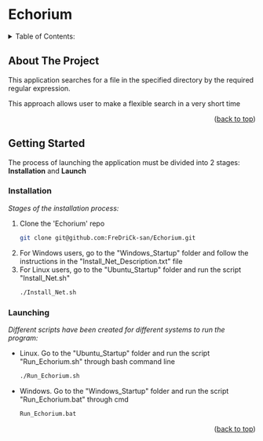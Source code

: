 # Echorium

<!-- Improved compatibility of back to top link: See: https://github.com/othneildrew/Best-README-Template/pull/73 -->
<a name="readme-top"></a>



<!-- TABLE OF CONTENTS -->
<details>
  <summary>Table of Contents:</summary>
  <ol>
    <li>
      <a href="#about-the-project">About The Project</a>
    </li>
    <li>
      <a href="#getting-started">Getting Started</a>
      <ul>
        <li><a href="#installation">Installation</a></li>
        <li><a href="#launching">Launching</a></li>
      </ul>
    </li>
  </ol>
</details>



<!-- ABOUT THE PROJECT -->
## About The Project

This application searches for a file in the specified directory by the required regular expression.

This approach allows user to make a flexible search in a very short time

<p align="right">(<a href="#readme-top">back to top</a>)</p>



<!-- GETTING STARTED -->
## Getting Started

The process of launching the application must be divided into 2 stages: **Installation** and **Launch**

### Installation

_Stages of the installation process:_

1. Clone the 'Echorium' repo
   ```sh
   git clone git@github.com:FreDriCk-san/Echorium.git
2. For Windows users, go to the "Windows_Startup" folder and follow the instructions in the "Install_Net_Description.txt" file
3. For Linux users, go to the "Ubuntu_Startup" folder and run the script "Install_Net.sh"
   ```sh
   ./Install_Net.sh
   ```
   
### Launching

_Different scripts have been created for different systems to run the program:_

* Linux. Go to the "Ubuntu_Startup" folder and run the script "Run_Echorium.sh" through bash command line
  ```sh
  ./Run_Echorium.sh
  ```
  
* Windows. Go to the "Windows_Startup" folder and run the script "Run_Echorium.bat" through cmd
  ```sh
  Run_Echorium.bat
  ```
   
<p align="right">(<a href="#readme-top">back to top</a>)</p>




<!-- MARKDOWN LINKS & IMAGES -->
<!-- https://www.markdownguide.org/basic-syntax/#reference-style-links -->
[contributors-shield]: https://img.shields.io/github/contributors/othneildrew/Best-README-Template.svg?style=for-the-badge
[contributors-url]: https://github.com/othneildrew/Best-README-Template/graphs/contributors
[forks-shield]: https://img.shields.io/github/forks/othneildrew/Best-README-Template.svg?style=for-the-badge
[forks-url]: https://github.com/othneildrew/Best-README-Template/network/members
[stars-shield]: https://img.shields.io/github/stars/othneildrew/Best-README-Template.svg?style=for-the-badge
[stars-url]: https://github.com/othneildrew/Best-README-Template/stargazers
[issues-shield]: https://img.shields.io/github/issues/othneildrew/Best-README-Template.svg?style=for-the-badge
[issues-url]: https://github.com/othneildrew/Best-README-Template/issues
[license-shield]: https://img.shields.io/github/license/othneildrew/Best-README-Template.svg?style=for-the-badge
[license-url]: https://github.com/othneildrew/Best-README-Template/blob/master/LICENSE.txt
[linkedin-shield]: https://img.shields.io/badge/-LinkedIn-black.svg?style=for-the-badge&logo=linkedin&colorB=555
[linkedin-url]: https://linkedin.com/in/othneildrew
[product-screenshot]: images/screenshot.png
